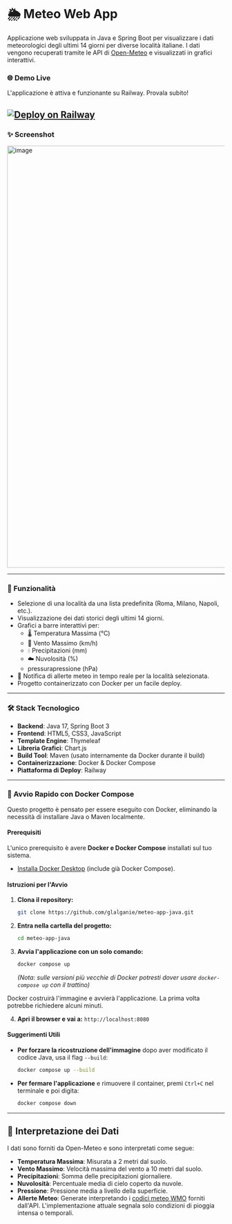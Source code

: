 # 🌦️ Meteo Web App



Applicazione web sviluppata in Java e Spring Boot per visualizzare i dati meteorologici degli ultimi 14 giorni per diverse località italiane. I dati vengono recuperati tramite le API di [Open-Meteo](https://open-meteo.com/) e visualizzati in grafici interattivi.

### 🌐 Demo Live

 L'applicazione è attiva e funzionante su Railway. Provala subito!


[![Deploy on Railway](https://railway.app/button.svg)](http://metro.proxy.rlwy.net:28101/)
---

### ✨ Screenshot


 <img width="1171" height="977" alt="image" src="https://github.com/user-attachments/assets/339e6fa7-1851-4274-ba70-46bc84cc26c2" />

---

### 🚀 Funzionalità

-   Selezione di una località da una lista predefinita (Roma, Milano, Napoli, etc.).
-   Visualizzazione dei dati storici degli ultimi 14 giorni.
-   Grafici a barre interattivi per:
    -   🌡️ Temperatura Massima (°C)
    -   💨 Vento Massimo (km/h)
    -   💧 Precipitazioni (mm)
    -   ☁️ Nuvolosità (%)
    -    pressurapressione (hPa)
-   🔔 Notifica di allerte meteo in tempo reale per la località selezionata.
-   Progetto containerizzato con Docker per un facile deploy.

---

### 🛠️ Stack Tecnologico

-   **Backend**: Java 17, Spring Boot 3
-   **Frontend**: HTML5, CSS3, JavaScript
-   **Template Engine**: Thymeleaf
-   **Libreria Grafici**: Chart.js
-   **Build Tool**: Maven (usato internamente da Docker durante il build)
-   **Containerizzazione**: Docker & Docker Compose
-   **Piattaforma di Deploy**: Railway
---

### 🚀 Avvio Rapido con Docker Compose

Questo progetto è pensato per essere eseguito con Docker, eliminando la necessità di installare Java o Maven localmente.

#### Prerequisiti

L'unico prerequisito è avere **Docker e Docker Compose** installati sul tuo sistema.
*   [Installa Docker Desktop](https://www.docker.com/products/docker-desktop/) (include già Docker Compose).

#### Istruzioni per l'Avvio

1.  **Clona il repository:**
    ```bash
    git clone https://github.com/glalganie/meteo-app-java.git
    ```

2.  **Entra nella cartella del progetto:**
    ```bash
    cd meteo-app-java
    ```

3.  **Avvia l'applicazione con un solo comando:**
    ```bash
    docker compose up
    ```
    *(Nota: sulle versioni più vecchie di Docker potresti dover usare `docker-compose up` con il trattino)*

Docker costruirà l'immagine e avvierà l'applicazione. La prima volta potrebbe richiedere alcuni minuti.

4.  **Apri il browser e vai a:**
    `http://localhost:8080`

#### Suggerimenti Utili

*   **Per forzare la ricostruzione dell'immagine** dopo aver modificato il codice Java, usa il flag `--build`:
    ```bash
    docker compose up --build
    ```
*   **Per fermare l'applicazione** e rimuovere il container, premi `Ctrl+C` nel terminale e poi digita:
    ```bash
    docker compose down
    ```

---



## 📖 Interpretazione dei Dati

I dati sono forniti da Open-Meteo e sono interpretati come segue:

-   **Temperatura Massima**: Misurata a 2 metri dal suolo.
-   **Vento Massimo**: Velocità massima del vento a 10 metri dal suolo.
-   **Precipitazioni**: Somma delle precipitazioni giornaliere.
-   **Nuvolosità**: Percentuale media di cielo coperto da nuvole.
-   **Pressione**: Pressione media a livello della superficie.
-   **Allerte Meteo**: Generate interpretando i [codici meteo WMO](https://www.datameteo.com/meteo/dati_meteo_attuali.html) forniti dall'API. L'implementazione attuale segnala solo condizioni di pioggia intensa o temporali.
